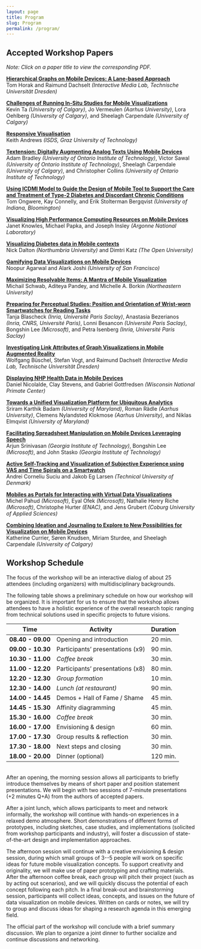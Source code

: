 ```yaml
---
layout: page
title: Program
slug: Program
permalink: /program/
---
```



## Accepted Workshop Papers

*Note: Click on a paper title to view the corresponding PDF.*

**[Hierarchical Graphs on Mobile Devices: A Lane-based Approach](../assets/mobilevis2018_paper_1.pdf)**
<br>Tom Horak and Raimund Dachselt *(Interactive Media Lab, Technische Universität Dresden)*

**[Challenges of Running In-Situ Studies for Mobile Visualizations](../assets/mobilevis2018_paper_2.pdf)**
<br>Kevin Ta *(University of Calgary)*, Jo Vermeulen *(Aarhus University)*, Lora Oehlberg *(University of Calgary)*, and Sheelagh Carpendale *(University of Calgary)*

**[Responsive Visualisation](../assets/mobilevis2018_paper_4.pdf)**
<br>Keith Andrews *(ISDS, Graz University of Technology)*

**[Textension: Digitally Augmenting Analog Texts Using Mobile Devices](../assets/mobilevis2018_paper_5.pdf)**
<br>Adam Bradley *(University of Ontario Institute of Technology)*, Victor Sawal *(University of Ontario Institute of Technology)*, Sheelagh Carpendale *(University of Calgary)*, and Christopher Collins *(University of Ontario Institute of Technology)*

**[Using ICDMI Model to Guide the Design of Mobile Tool to Support the Care and Treatment of Type-2 Diabetes and Discordant Chronic Conditions](../assets/mobilevis2018_paper_6.pdf)**
<br>Tom Ongwere, Kay Connelly, and Erik Stolterman Bergqvist *(University of Indiana, Bloomington)*

**[Visualizing High Performance Computing Resources on Mobile Devices](../assets/mobilevis2018_paper_7.pdf)**
<br>Janet Knowles, Michael Papka, and Joseph Insley *(Argonne National Laboratory)*

**[Visualizing Diabetes data in Mobile contexts](../assets/mobilevis2018_paper_8.pdf)**
<br>Nick Dalton *(Northumbria University)* and Dimtri Katz *(The Open University)*

**[Gamifying Data Visualizations on Mobile Devices](../assets/mobilevis2018_paper_9.pdf)**
<br>Noopur Agarwal and Alark Joshi *(University of San Francisco)*

**[Maximizing Resolvable Items: A Mantra of Mobile Visualization](../assets/mobilevis2018_paper_10.pdf)**
<br>Michail Schwab, Aditeya Pandey, and Michelle A. Borkin *(Northeastern University)*

**[Preparing for Perceptual Studies: Position and Orientation of Wrist-worn Smartwatches for Reading Tasks](../assets/mobilevis2018_paper_11.pdf)**
<br>Tanja Blascheck *(Inria, Université Paris Saclay)*, Anastasia Bezerianos *(Inria, CNRS, Université Paris)*, Lonni Besancon *(Université Paris Saclay)*, Bongshin Lee *(Microsoft)*, and Petra Isenberg *(Inria, Université Paris Saclay)*

**[Investigating Link Attributes of Graph Visualizations in Mobile Augmented Reality](../assets/mobilevis2018_paper_12.pdf)**
<br>Wolfgang Büschel, Stefan Vogt, and Raimund Dachselt *(Interactive Media Lab, Technische Universität Dresden)*

**[Displaying NHP Health Data in Mobile Devices](../assets/mobilevis2018_paper_13.pdf)**
<br>Daniel Nicolalde, Clay Stevens, and Gabriel Gottfredsen *(Wisconsin National Primate Center)*

**[Towards a Unified Visualization Platform for Ubiquitous Analytics](../assets/mobilevis2018_paper_14.pdf)**
<br>Sriram Karthik Badam *(University of Maryland)*, Roman Rädle *(Aarhus University)*, Clemens Nylandsted Klokmose *(Aarhus University)*, and Niklas Elmqvist *(University of Maryland)*

**[Facilitating Spreadsheet Manipulation on Mobile Devices Leveraging Speech](../assets/mobilevis2018_paper_15.pdf)**
<br>Arjun Srinivasan *(Georgia Institute of Technology)*, Bongshin Lee *(Microsoft)*, and John Stasko *(Georgia Institute of Technology)*

**[Active Self-Tracking and Visualization of Subjective Experience using VAS and Time Spirals on a Smartwatch](../assets/mobilevis2018_paper_16.pdf)**
<br>Andrei Corneliu Suciu and Jakob Eg Larsen *(Technical University of Denmark)*

**[Mobiles as Portals for Interacting with Virtual Data Visualizations](../assets/mobilevis2018_paper_18.pdf)**
<br>Michel Pahud *(Microsoft)*, Eyal Ofek *(Microsoft)*, Nathalie Henry Riche *(Microsoft)*, Christophe Hurter *(ENAC)*, and Jens Grubert *(Coburg University of Applied Sciences)*

**[Combining Ideation and Journaling to Explore to New Possibilities for Visualization on Mobile Devices](../assets/mobilevis2018_paper_19.pdf)**
<br>Katherine Currier, Søren Knudsen, Miriam Sturdee, and Sheelagh Carpendale *(University of Calgary)*


## Workshop Schedule

The focus of the workshop will be an interactive dialog of about 25 attendees (including organizers) with multidisciplinary backgrounds. 

The following table shows a preliminary schedule on how our workshop will be organized. It is important for us to ensure that the workshop allows attendees to have a holistic experience of the overall research topic ranging from technical solutions used in specific projects to future visions.

| **Time** 	          | Activity            	                | Duration 	|
|------------------   |-------------------------------------	|---------	|
| **08.40 - 09.00** 	| Opening and introduction            	| 20 min. 	|
| **09.00 - 10.30** 	| Participants’ presentations (x9)   	  | 90 min. 	|
| **10.30 - 11.00** 	| *Coffee break*                        | 30 min. 	|
| **11.00 - 12.20** 	| Participants’ presentations (x8) 	    | 80 min. 	|
| **12.20 - 12.30** 	| *Group formation*                    	| 10 min. 	|
| **12.30 - 14.00** 	| *Lunch (at restaurant)*              	| 90 min. 	|
| **14.00 - 14.45** 	| Demos + Hall of Fame / Shame        	| 45 min. 	|
| **14.45 - 15.30** 	| Affinity diagramming                	| 45 min. 	|
| **15.30 - 16.00** 	| *Coffee break*                        | 30 min. 	|
| **16.00 - 17.00** 	| Envisioning & design                	| 60 min. 	|
| **17.00 - 17.30** 	| Group results & reflection           	| 30 min. 	|
| **17.30 - 18.00** 	| Next steps and closing        	      | 30 min. 	|
| **18.00 - 20.00** 	| Dinner (optional)             	      | 120 min. 	|

<br>
After an opening, the morning session allows all participants to briefly introduce themselves by means of short paper and position statement presentations. We will begin with two sessions of 7-minute presentations (+2 minutes Q+A) from the authors of accepted papers. 

After a joint lunch, which allows participants to meet and network informally, the workshop will continue with hands-on experiences in a relaxed demo atmosphere. Short demonstrations of different forms of prototypes, including sketches, case studies, and implementations (solicited from workshop participants and industry), will foster a discussion of state-of-the-art design and implementation approaches.

The afternoon session will continue with a creative envisioning & design session, during which small groups of 3--5 people will work on specific ideas for future mobile visualization concepts. To support creativity and originality, we will make use of paper prototyping and crafting materials. After the afternoon coffee break, each group will pitch their project (such as by acting out scenarios), and we will quickly discuss the potential of each concept following each pitch. In a final break-out and brainstorming session, participants will collect ideas, concepts, and issues on the future of data visualization on mobile devices. Written on cards or notes, we will try to group and discuss ideas for shaping a research agenda in this emerging field.

The official part of the workshop will conclude with a brief summary discussion. We plan to organize a joint dinner to further socialize and continue discussions and networking.
